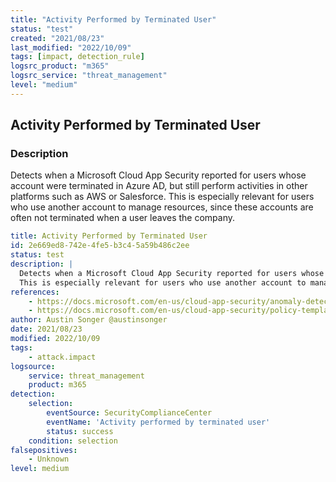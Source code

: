 ```yaml
---
title: "Activity Performed by Terminated User"
status: "test"
created: "2021/08/23"
last_modified: "2022/10/09"
tags: [impact, detection_rule]
logsrc_product: "m365"
logsrc_service: "threat_management"
level: "medium"
---
```


## Activity Performed by Terminated User

### Description

Detects when a Microsoft Cloud App Security reported for users whose account were terminated in Azure AD, but still perform activities in other platforms such as AWS or Salesforce.
This is especially relevant for users who use another account to manage resources, since these accounts are often not terminated when a user leaves the company.


```yml
title: Activity Performed by Terminated User
id: 2e669ed8-742e-4fe5-b3c4-5a59b486c2ee
status: test
description: |
  Detects when a Microsoft Cloud App Security reported for users whose account were terminated in Azure AD, but still perform activities in other platforms such as AWS or Salesforce.
  This is especially relevant for users who use another account to manage resources, since these accounts are often not terminated when a user leaves the company.
references:
    - https://docs.microsoft.com/en-us/cloud-app-security/anomaly-detection-policy
    - https://docs.microsoft.com/en-us/cloud-app-security/policy-template-reference
author: Austin Songer @austinsonger
date: 2021/08/23
modified: 2022/10/09
tags:
    - attack.impact
logsource:
    service: threat_management
    product: m365
detection:
    selection:
        eventSource: SecurityComplianceCenter
        eventName: 'Activity performed by terminated user'
        status: success
    condition: selection
falsepositives:
    - Unknown
level: medium

```
